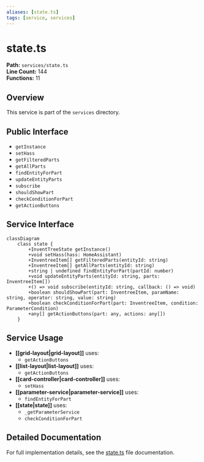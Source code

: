 ```yaml
---
aliases: [state.ts]
tags: [service, services]
---
```


# state.ts

**Path:** `services/state.ts`  
**Line Count:** 144  
**Functions:** 11  

## Overview

This service is part of the `services` directory.

## Public Interface

- `getInstance`
- `setHass`
- `getFilteredParts`
- `getAllParts`
- `findEntityForPart`
- `updateEntityParts`
- `subscribe`
- `shouldShowPart`
- `checkConditionForPart`
- `getActionButtons`

## Service Interface

```mermaid
classDiagram
    class state {
        +InventTreeState getInstance()
        +void setHass(hass: HomeAssistant)
        +InventreeItem[] getFilteredParts(entityId: string)
        +InventreeItem[] getAllParts(entityId: string)
        +string | undefined findEntityForPart(partId: number)
        +void updateEntityParts(entityId: string, parts: InventreeItem[])
        +() => void subscribe(entityId: string, callback: () => void)
        +boolean shouldShowPart(part: InventreeItem, paramName: string, operator: string, value: string)
        +boolean checkConditionForPart(part: InventreeItem, condition: ParameterCondition)
        +any[] getActionButtons(part: any, actions: any[])
    }
```

## Service Usage

- **[[grid-layout|grid-layout]]** uses:
  - `getActionButtons`
- **[[list-layout|list-layout]]** uses:
  - `getActionButtons`
- **[[card-controller|card-controller]]** uses:
  - `setHass`
- **[[parameter-service|parameter-service]]** uses:
  - `findEntityForPart`
- **[[state|state]]** uses:
  - `_getParameterService`
  - `checkConditionForPart`

## Detailed Documentation

For full implementation details, see the [state.ts](../files/state.md) file documentation.

